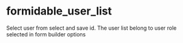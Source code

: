 # formidable_user_list
Select user from select and save id. The user list belong to user role selected in form builder options
